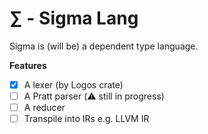 # $\sum$ - Sigma Lang

Sigma is (will be) a dependent type language.

**Features**
- [x] A lexer (by Logos crate)
- [ ] A Pratt parser (⚠️ still in progress)
- [ ] A reducer
- [ ] Transpile into IRs e.g. LLVM IR
